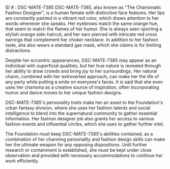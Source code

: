 ID # : DSC-MATE-7385
DSC-MATE-7385, also known as "The Charismatic Fashion Designer", is a human female with distinctive face features. Her lips are constantly painted in a vibrant red color, which draws attention to her words whenever she speaks. Her eyebrows match the same orange hue, that seem to match the flames of her humor. She is always seen sporting a stylish orange side-haircut, and her ears pierced with intricate red cross earrings that complement her choker necklace. In addition to her fashion taste, she also wears a standard gas mask, which she claims is for limiting distractions.

Despite her eccentric appearances, DSC-MATE-7385 may appear as an individual with superficial qualities, but her true nature is revealed through her ability to draw crowds and bring joy to her surroundings. Her natural charm, combined with her extroverted approach, can make her the life of any party while putting a smile on everyone's faces. It is said that she even uses her charisma as a creative source of inspiration, often incorporating humor and dance moves to her unique fashion designs.

DSC-MATE-7385's personality traits make her an asset to the Foundation's urban fantasy division, where she uses her fashion talents and social intelligence to blend into the supernatural community to gather essential information. Her fashion designer job also grants her access to various fashion events and influential circles, which she uses to gather further intel.

The Foundation must keep DSC-MATE-7385's abilities contained, as a combination of her charming personality and fashion design skills can make her the ultimate weapon for any opposing dispositions. Until further research or containment is established, she must be kept under close observation and provided with necessary accommodations to continue her work efficiently.